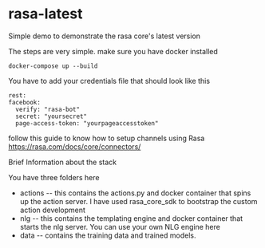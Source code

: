 # rasa-latest
Simple demo to demonstrate the rasa core's latest version

The steps are very simple. make sure you have docker installed

```
docker-compose up --build

```

You have to add your credentials file that should look like this

```
rest:
facebook:
  verify: "rasa-bot"
  secret: "yoursecret"
  page-access-token: "yourpageaccesstoken"
```
follow this guide to know how to setup channels using Rasa
https://rasa.com/docs/core/connectors/ 

Brief Information about the stack

You have three folders here

- actions -- this contains the actions.py and docker container that spins up the action server. I have used rasa_core_sdk to bootstrap the custom action development
- nlg -- this contains the templating engine and docker container that starts the nlg server. You can use your own NLG engine here
- data -- contains the training data and trained models. 